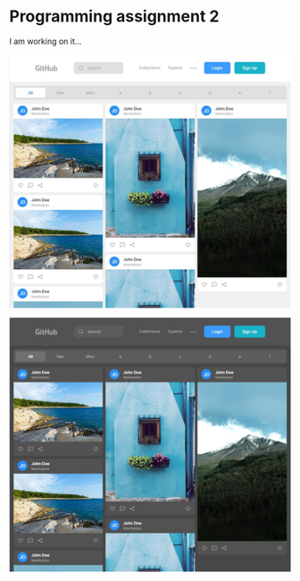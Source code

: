 # Programming assignment 2

I am working on it...

![](./descript_images/img_2.jpg)

![](./descript_images/img_1.jpg)